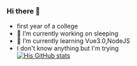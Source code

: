 ### Hi there 👋

- first year of a college
- 🔭 I’m currently working on sleeping
- 🌱 I’m currently learning Vue3.0,NodeJS
- I don't know anything but I'm trying  
[![His GitHub stats](https://github-readme-stats.vercel.app/api?username=waakemeup)](https://github.com/anuraghazra/github-readme-stats)
  
